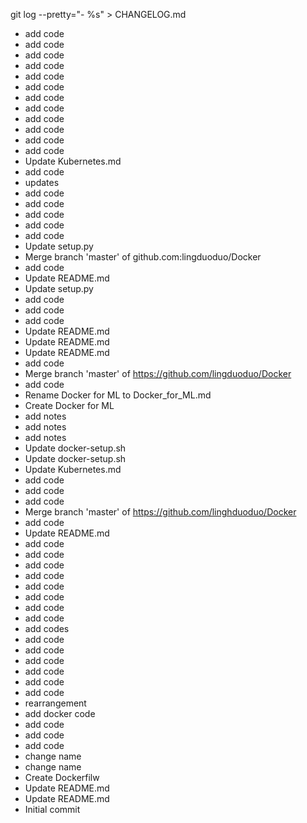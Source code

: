 git log --pretty="- %s" > CHANGELOG.md
- add code
- add code
- add code
- add code
- add code
- add code
- add code
- add code
- add code
- add code
- add code
- add code
- Update Kubernetes.md
- add code
- updates
- add code
- add code
- add code
- add code
- add code
- Update setup.py
- Merge branch 'master' of github.com:lingduoduo/Docker
- add code
- Update README.md
- Update setup.py
- add code
- add code
- add code
- Update README.md
- Update README.md
- Update README.md
- add code
- Merge branch 'master' of https://github.com/lingduoduo/Docker
- add code
- Rename Docker for ML to Docker_for_ML.md
- Create Docker for ML
- add notes
- add notes
- add notes
- Update docker-setup.sh
- Update docker-setup.sh
- Update Kubernetes.md
- add code
- add code
- add code
- Merge branch 'master' of https://github.com/linghduoduo/Docker
- add code
- Update README.md
- add code
- add code
- add code
- add code
- add code
- add code
- add code
- add code
- add codes
- add code
- add code
- add code
- add code
- add code
- add code
- rearrangement
- add docker code
- add code
- add code
- add code
- change name
- change name
- Create Dockerfilw
- Update README.md
- Update README.md
- Initial commit
